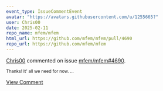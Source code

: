```yaml
---
event_type: IssueCommentEvent
avatar: "https://avatars.githubusercontent.com/u/1255665?"
user: Chris00
date: 2025-02-11
repo_name: mfem/mfem
html_url: https://github.com/mfem/mfem/pull/4690
repo_url: https://github.com/mfem/mfem
---
```


<a href='https://github.com/Chris00' target='_blank'>Chris00</a> commented on issue <a href='https://github.com/mfem/mfem/pull/4690' target='_blank'>mfem/mfem#4690</a>.

<small>Thanks!  It' all we need for now. ...</small>

<a href='https://github.com/mfem/mfem/pull/4690' target='_blank'>View Comment</a>